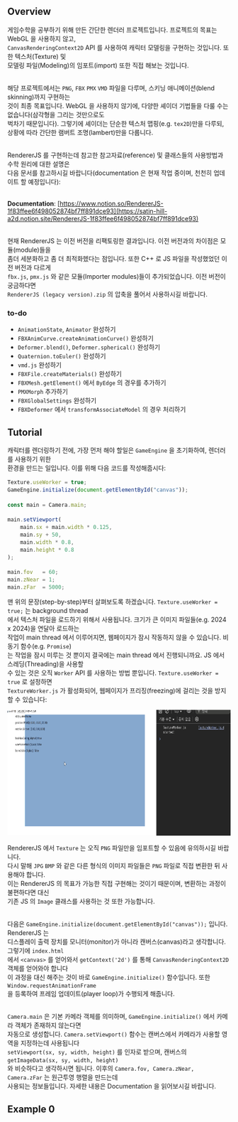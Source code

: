 ## Overview
게임수학을 공부하기 위해 만든 간단한 렌더러 프로젝트입니다. 프로젝트의 목표는 WebGL 을 사용하지 않고, <br>
`CanvasRenderingContext2D` API 를 사용하여 캐릭터 모델링을 구현하는 것입니다. 또한 텍스처(Texture) 및 <br>
모델링 파일(Modeling)의 임포트(import) 또한 직접 해보는 것입니다. <br><br>

해당 프로젝트에서는 `PNG`, `FBX` `PMX` `VMD` 파일을 다루며, 스키닝 애니메이션(blend skinning)까지 구현하는 <br>
것이 최종 목표입니다. WebGL 을 사용하지 않기에, 다양한 셰이더 기법들을 다룰 수는 없습니다(삼각형을 그리는 것만으로도 <br>
벅차기 때문입니다). 그렇기에 셰이더는 단순한 텍스처 맵핑(e.g. `tex2D`)만을 다루되, 상황에 따라 간단한 램버트 조명(lambert)만을 다룹니다. <br><br>

RendererJS 를 구현하는데 참고한 참고자료(reference) 및 클래스들의 사용방법과 수학 원리에 대한 설명은 <br>
다음 문서를 참고하시길 바랍니다(documentation 은 현재 작업 중이며, 천천히 업데이트 할 예정입니다): <br><br>

**Documentation**: [https://www.notion.so/RendererJS-1f83ffee6f498052874bf7ff891dce93](https://satin-hill-a2d.notion.site/RendererJS-1f83ffee6f498052874bf7ff891dce93) <br><br>

현재 RendererJS 는 이전 버전을 리팩토링한 결과입니다. 이전 버전과의 차이점은 모듈(module)들을 <br>
좀더 세분화하고 좀 더 최적화헸다는 점입니다. 또한 C++ 로 JS 파일을 작성했었던 이전 버전과 다르게 <br>
`fbx.js`, `pmx.js` 와 같은 모듈(Importer modules)들이 추가되었습니다. 이전 버전이 궁금하다면 <br>
`RendererJS (legacy version).zip` 의 압축을 풀어서 사용하시길 바랍니다.


### to-do
- `AnimationState`, `Animator` 완성하기
- `FBXAnimCurve.createAnimationCurve()` 완성하기
- `Deformer.blend()`, `Deformer.spherical()` 완성하기
- `Quaternion.toEuler()` 완성하기
- `vmd.js` 완성하기
- `FBXFile.createMaterials()` 완성하기
- `FBXMesh.getElement()` 에서 `ByEdge` 의 경우를 추가하기
- `PMXMorph` 추가하기
- `FBXGlobalSettings` 완성하기
- `FBXDeformer` 에서 `transformAssociateModel` 의 경우 처리하기

## Tutorial
캐릭터를 렌더링하기 전에, 가장 먼저 해야 할일은 `GameEngine` 을 초기화하여, 렌더러를 사용하기 위한<br> 
환경을 만드는 일입니다. 이를 위해 다음 코드를 작성해줍시다:

``` js
Texture.useWorker = true;
GameEngine.initialize(document.getElementById("canvas"));

const main = Camera.main;

main.setViewport(
    main.sx + main.width * 0.125,
    main.sy + 50,
    main.width * 0.8,
    main.height * 0.8
);

main.fov   = 60;
main.zNear = 1;
main.zFar  = 5000;
```

맨 위의 문장(step-by-step)부터 살펴보도록 하겠습니다. `Texture.useWorker = true;` 는 background thread <br>
에서 텍스처 파일을 로드하기 위해서 사용됩니다. 크기가 큰 이미지 파일들(e.g. 2024 x 2024)을 연달아 로드하는 <br>
작업이 main thread 에서 이루어지면, 웹페이지가 잠시 작동하지 않을 수 있습니다. 비동기 함수(e.g. `Promise`) <br>
는 작업을 잠시 미루는 것 뿐이지 결국에는 main thread 에서 진행되니까요. JS 에서 스레딩(Threading)을 사용할 <br>
수 있는 것은 오직 `Worker` API 를 사용하는 방법 뿐입니다. `Texture.useWorker = true` 로 설정하면 <br>
`TextureWorker.js` 가 활성화되어, 웹페이지가 프리징(freezing)에 걸리는 것을 방지할 수 있습니다:

<img src="https://github.com/teumal/rendererJS/blob/main/Texture.useWorker.gif?raw=true">


RendererJS 에서 `Texture` 는 오직 `PNG` 파일만을 임포트할 수 있음에 유의하시길 바랍니다. <br>
다시 말해 `JPG` `BMP` 와 같은 다른 형식의 이미지 파일들은 `PNG` 파일로 직접 변환한 뒤 사용해야 합니다. <br>
이는 RendererJS 의 목표가 가능한 직접 구현해는 것이기 때문이며, 변환하는 과정이 불편하다면 대신 <br>
기존 JS 의 `Image` 클래스를 사용하는 것 또한 가능합니다.  <br><br>

다음은 `GameEngine.initialize(document.getElementById("canvas"));` 입니다. RendererJS 는 <br>
디스플레이 출력 장치를 모니터(monitor)가 아니라 캔버스(canvas)라고 생각합니다. 그렇기에 `index.html` <br>
에서 `<canvas>` 를 얻어와서 `getContext('2d')` 를 통해 `CanvasRenderingContext2D` 객체를 얻어와야 합니다 <br>
이 과정을 대신 해주는 것이 바로 `GameEngine.initialize()` 함수입니다. 또한 `Window.requestAnimationFrame` <br>
을 등록하여 프레임 업데이트(player loop)가 수행되게 해줍니다. <br><br>

`Camera.main` 은 기본 카메라 객체를 의미하며, `GameEngine.initialize()` 에서 카메라 객체가 존재하지 않는다면 <br>
자동으로 생성합니다. `Camera.setViewport()` 함수는 캔버스에서 카메라가 사용할 영역을 지정하는데 사용됩니다 <br>
`setViewport(sx, sy, width, height)` 를 인자로 받으며, 캔버스의 `getImageData(sx, sy, width, height)` <br>
와 비슷하다고 생각하시면 됩니다. 이후의 `Camera.fov, Camera.zNear, Camera.zFar` 는 원근투영 행렬을 만드는데 <br>
사용되는 정보들입니다. 자세한 내용은 Documentation 을 읽어보시길 바랍니다.

## Example 0




